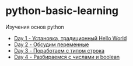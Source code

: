 # python-basic-learning

Изучения основ python

- [Day 1 - Установка, традиционный Hello World](Day-01/Day_01.md)
- [Day 2 - Обсудим переменные](Day-02/Day_02.md)
- [Day 3 - Поработаем с типом строка](Day-03/Day_03.md)
- [Day 4 - Разбираемся с числами и boolean](Day-04/Day_04.md)

